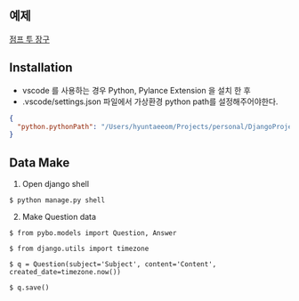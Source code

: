 ## 예제
[점프 투 장구](https://github.com/pahkey/djangobook)

## Installation
- vscode 를 사용하는 경우 Python, Pylance Extension 을 설치 한 후
- .vscode/settings.json 파일에서 가상환경 python path를 설정해주어야한다.
```json
{
  "python.pythonPath": "/Users/hyuntaeeom/Projects/personal/DjangoProject/venv_web/bin/python3"
}
```

## Data Make
1. Open django shell

`$ python manage.py shell`

2. Make Question data

`$ from pybo.models import Question, Answer`

`$ from django.utils import timezone`

`$ q = Question(subject='Subject', content='Content', created_date=timezone.now())`

`$ q.save()`